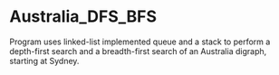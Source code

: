 # Australia_DFS_BFS

Program uses linked-list implemented queue and a stack to perform a depth-first search and a breadth-first search of an Australia digraph, starting at Sydney.
